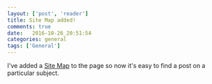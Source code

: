 ```yaml
---
layout: ['post', 'reader']
title: Site Map added!
comments: true
date:   2016-10-26_20:51:54 
categories: general
tags: ['General']
---
```


I've added a [Site Map](/tags/) to the page so now it's easy to find a post on a particular subject.
